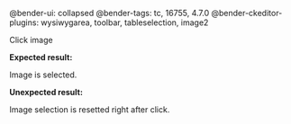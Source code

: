 @bender-ui: collapsed
@bender-tags: tc, 16755, 4.7.0
@bender-ckeditor-plugins: wysiwygarea, toolbar, tableselection, image2

Click image

**Expected result:**

Image is selected.

**Unexpected result:**

Image selection is resetted right after click.
